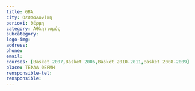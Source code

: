```yaml
---
title: GBA
city: Θεσσαλονίκη
perioxi: Θέρμη
category: Αθλητισμός
subcategory: 
logo-img: 
address: 
phone: 
email: 
courses: [Basket 2007,Basket 2006,Basket 2010-2011,Basket 2008-2009]
place: ΤΕΦΑΑ ΘΕΡΜΗ
rensponsible-tel: 
rensponsible: 
---
```








